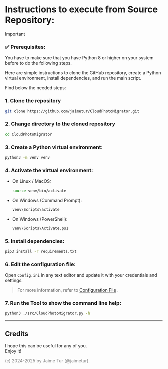 # Instructions to execute from Source Repository:

> [!IMPORTANT]  
> ### ✅ Prerequisites:
> You have to make sure that you have Python 8 or higher on your system before to do the following steps.

Here are simple instructions to clone the GitHub repository, create a Python virtual environment, install dependencies, and run the main script.  

Find below the needed steps:

### 1. Clone the repository
   ```bash
   git clone https://github.com/jaimetur/CloudPhotoMigrator.git
   ```

### 2. Change directory to the cloned repository
   ```bash
   cd CloudPhotoMigrator
   ```

### 3. Create a Python virtual environment:  
   ```bash
   python3 -m venv venv
   ```

### 4. Activate the virtual environment:  
   - On Linux / MacOS:  
     ```bash
     source venv/bin/activate
     ```
   - On Windows (Command Prompt):  
     ```bash
     venv\Scripts\activate
     ```
   - On Windows (PowerShell):  
     ```bash
     venv\Scripts\Activate.ps1
     ```

### 5. Install dependencies:  
   ```bash
   pip3 install -r requirements.txt
   ```


### 6. Edit the configuration file:

Open `Config.ini` in any text editor and update it with your credentials and settings.

> For more information, refer to [Configuration File](/help/0-configuration-file.md) .


### 7. Run the Tool to show the command line help:
   ```bash
   python3 ./src/CloudPhotoMigrator.py -h
   ```

---
## Credits
I hope this can be useful for any of you.  
Enjoy it!

<span style="color:grey">(c) 2024-2025 by Jaime Tur (@jaimetur).</span> 